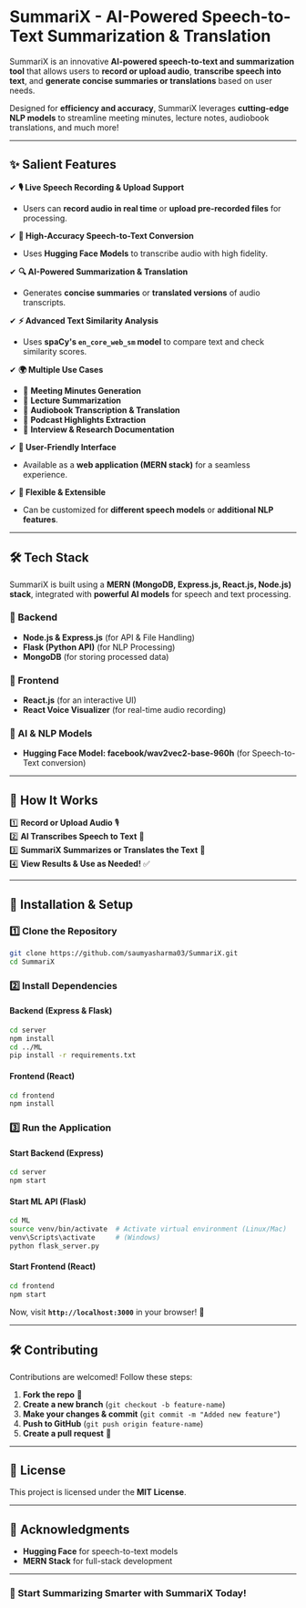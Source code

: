 # SummariX - AI-Powered Speech-to-Text Summarization & Translation

SummariX is an innovative **AI-powered speech-to-text and summarization tool** that allows users to **record or upload audio**, **transcribe speech into text**, and **generate concise summaries or translations** based on user needs.

Designed for **efficiency and accuracy**, SummariX leverages **cutting-edge NLP models** to streamline meeting minutes, lecture notes, audiobook translations, and much more!

---

## ✨ **Salient Features**
✔ **🎙️ Live Speech Recording & Upload Support**  
   - Users can **record audio in real time** or **upload pre-recorded files** for processing.  

✔ **📝 High-Accuracy Speech-to-Text Conversion**  
   - Uses **Hugging Face Models** to transcribe audio with high fidelity.  

✔ **🔍 AI-Powered Summarization & Translation**  
   - Generates **concise summaries** or **translated versions** of audio transcripts.  

✔ **⚡ Advanced Text Similarity Analysis**  
   - Uses **spaCy's `en_core_web_sm` model** to compare text and check similarity scores.  

✔ **🌍 Multiple Use Cases**  
   - 📌 **Meeting Minutes Generation**  
   - 📌 **Lecture Summarization**  
   - 📌 **Audiobook Transcription & Translation**  
   - 📌 **Podcast Highlights Extraction**  
   - 📌 **Interview & Research Documentation**  

✔ **🚀 User-Friendly Interface**  
   - Available as a **web application (MERN stack)** for a seamless experience.  

✔ **🔧 Flexible & Extensible**  
   - Can be customized for **different speech models** or **additional NLP features**.  

---

## 🛠️ **Tech Stack**
SummariX is built using a **MERN (MongoDB, Express.js, React.js, Node.js) stack**, integrated with **powerful AI models** for speech and text processing.

### **📌 Backend**
- **Node.js & Express.js** (for API & File Handling)
- **Flask (Python API)** (for NLP Processing)
- **MongoDB** (for storing processed data)

### **📌 Frontend**
- **React.js** (for an interactive UI)
- **React Voice Visualizer** (for real-time audio recording)

### **📌 AI & NLP Models**
- **Hugging Face Model: facebook/wav2vec2-base-960h** (for Speech-to-Text conversion)

---

## 🎯 **How It Works**
1️⃣ **Record or Upload Audio** 🎙️  
2️⃣ **AI Transcribes Speech to Text** 🔡  
3️⃣ **SummariX Summarizes or Translates the Text** 📝  
4️⃣ **View Results & Use as Needed!** ✅  

---

## 🚀 **Installation & Setup**
### **1️⃣ Clone the Repository**
```bash
git clone https://github.com/saumyasharma03/SummariX.git
cd SummariX
```

### **2️⃣ Install Dependencies**
#### **Backend (Express & Flask)**
```bash
cd server
npm install
cd ../ML
pip install -r requirements.txt
```

#### **Frontend (React)**
```bash
cd frontend
npm install
```

### **3️⃣ Run the Application**
#### **Start Backend (Express)**
```bash
cd server
npm start
```

#### **Start ML API (Flask)**
```bash
cd ML
source venv/bin/activate  # Activate virtual environment (Linux/Mac)
venv\Scripts\activate     # (Windows)
python flask_server.py
```

#### **Start Frontend (React)**
```bash
cd frontend
npm start
```

Now, visit **`http://localhost:3000`** in your browser! 🎉  

---

## 🛠️ **Contributing**
Contributions are welcomed! Follow these steps:
1. **Fork the repo** 🍴  
2. **Create a new branch** (`git checkout -b feature-name`)  
3. **Make your changes & commit** (`git commit -m "Added new feature"`)  
4. **Push to GitHub** (`git push origin feature-name`)  
5. **Create a pull request** 📩  

---

## 📜 **License**
This project is licensed under the **MIT License**.

---

## 🌟 **Acknowledgments**
- **Hugging Face** for speech-to-text models   
- **MERN Stack** for full-stack development  

---

### **🚀 Start Summarizing Smarter with SummariX Today!**

